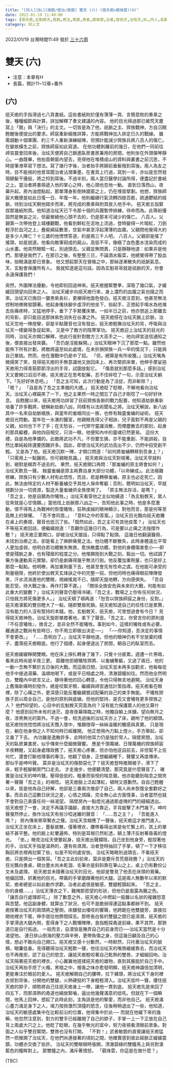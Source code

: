 ```yaml
---
title: "[同人][BL][挹藐/癒治/癒藐] 雙天 (六) (挹天癒x藐烽雲)(H)"
date: 2022-01-19 11:49:00
tags: [挹天癒,玄魁敇天,挹藐,癒治,癒藐,癒者,藐烽雲,治者,智玹天,治玹天,BL,同人,長篇]
category: 同人文
---
```


2022/01/19 台灣時間11:49 發於 [三十六雨](http://www.36rain.com/read.php?tid=150123&page=2#3113681)

# 雙天 (六)

- 注意：本章有H
- 長篇，預計11~12章+番外

<!--more-->

## (六)

挹天癒的手指滑過七八頁書紙。這些書紙附於僅有薄薄一頁、言簡意賅的奏章之後，種種細節與計算，詳加解釋了奏文建議的內容。
他的目光掃過那已被荒天塵寫上「閱」與「決行」的主文。一切皆是為了他，祇脈之主、猂族戰神，方自沉眠甦醒後便提出的要求。師宸重新細推詳算，方能將戰神加入排定已久的戰線。
雖需調動十個軍團、約三千人重新演練結陣，但預計能減少猂族兵將八百人的傷亡。在變故橫生之前，猂族師宸如此寫道。
在他功體剝離前的幾日，在他們一同前往禘宮晨會回來後，治玹天便將自己鎖進臥房書房兼用的房間，他則坐在外頭彈琴靜心。一曲既畢，他抬首朝窗內望去，見得他在堆積成山的資料與叢書之前沉思，不時提筆潦草寫下想法。寫了幾行字後，治者抬手將額前垂髮撥到耳後。兩人為友之時，目不能視的他曾耳聞治者沾潤筆墨，在書頁上行過，寫到一半，亦似是忽然發現額髮干擾般，將之捋到耳後。不過半刻，兩人當日醫學討論所得，便盡記於書紙之上。當治者將書冊遞入他的掌心之時，他心頭也忽地一動。
直到日落西山，夜幕升起，房內油燈點起，那單薄身影倒映牆窗之上，仍在埋首擘劃。他想，猂族師宸大概便是如此日復一日、年復一年。他則繼續行氣流轉四肢百骸，疏通鬱結的經脈，待到治玹天朝他踏步而來，將完成的奏章與附頁放入他手中。
挹天癒五指緊捏那幾紙附頁。他知道治玹天已下令那十個的兵團暫停排練，待命而為。此等紛擾固然是無妄之災，但最縈繞他心頭不去的，仍是那本可減少的傷亡。
八百人。父親第一次帶他登上城樓觀戰，他看到鮮紅在泥地上流過，登時變得一片暗紅，刀劍輕浮於血河之上，疊屍綿延數里，空氣中甚至浮起薄薄的血霧。父親問他覺得大約是多少人陣亡？十三歲的他愣愣答道，約是兩三千人吧。
八百人。父親卻是搖了搖頭，如是說道。他看向敵軍砌成的屍山，高低不平，像極了血色墨水渲染而成的山水畫。他突然眼眶一紅，別過頭去。父親並無問責，只是靜靜地道：如果非是他們，那便是我們了。在那日之後，有整整三日，不論酒水飯菜，他總覺得帶了股血味，抬眼滿是那日景象。
他又想起那天在營帳之中，那絲逐漸散失的祇脈氣息。
天、玄魁會保護所有人。
我就知道是這句話，因為玄魁哥哥就是祇脈的天，你會永遠保護我們！


突然，外圍陣法擾動，令他即刻回過神來。挹天癒握緊雙拳，深吸了幾口氣，才緩緩回頭望向回來之人。
治玹天緩步向挹天癒行來，身上濃烈的血腥之氣也隨之而來。治玹天已換回一襲黑紫長衫，更襯得他面色發白。挹天癒注意到，他甚至無法控制地微微發顫著。他起身攙扶腳步虛浮的他坐下，抬起手，正想起手鳴水為他滌去些痛疼時，又猛地停手，垂下了手緊攫床單。一如半日之前，他亦想追上那離去的背影，卻只能目送那抹紫色消失在谷瀑之外。
挹天癒搭在治玹天腕上診脈，治玹天忽地一陣痙攣，卻是半點聲音也沒有發出，挹天癒輕撫治玹天的背，呼吸與治玹天一樣變得急促起來。
又是中了敵方的陰寒掌功。
挹天癒迎上治玹天的目光的同時，治玹天亦開口解釋，他此行是針對敵方三大高手之一，他向禘宮送信通知之後，便直接出發突襲。
「吾仍是沒能躲開。」治玹天眼神下沉了那麼一點。雖然他能佈下所有計劃，將敵將逼至如此處境，在未折損猂族一兵一卒的情況下，只能與自己單挑。然而，他在激戰中仍是中了招。
「但，總算是有所收獲。」治玹天嘴角微揚笑了笑，見得挹天癒的手無意識地又放回床上、再次緊抓床單，他伸手摩娑挹天癒用力得青筋節節浮出的手背，試圖放鬆它。
「傷患就別那麼多話。」感到治玹天又要開口滔滔不絕，挹天癒正在思考配藥，忍不住碎唸了一句，示意治玹天躺下。「先好好休息吧。」
「吾之主可知，此次行動是為了活捉，而非斬除？」
「嗯？」
「自是為了吾之主準備的大禮。」
挹天癒眨了眨眼，不解地看向治玹天。治玹天心裡竊笑了一下，他之主果然一時之間忘了自己才剛唸了一句好好休息。
自甦醒以來，挹天癒用功詳習了目前猂族各脈的戰力配置，他知道劫脈重新培養了許多戰將，號稱新劫脈八凶，同樣有以法術聞名之將。治玹天解說，新八凶其中一名來自劫脈蛾族，與當年的蚩蛾同出一族，也修有蝕靈蚩蛹的祕術。
挹天癒目光閃動。當年在一水澈的醫室，他親眼見得父子相訣，兒子面對不再是父親的父親，如何也下不了手；在天愁谷，一代猂守靈識消散，而煙塵散去的那刻，起身的那具軀體，與他四目相交，只消一眼，他便知內中的靈魂已然更易。
這份大禮，自是為他準備的。此敵將武功不凡，不但要生擒，亦不能重創、不能誤殺，自然比單純殺除還要困難許多。因此，即使治玹天的武功高出不少，仍然中招受創不輕。
又是為了他。挹天癒沉默一陣，才開口問道：「如何將蚩蛹轉移到吾身上？」
「只需用上一點醫術。你可親眼見識。」
挹天癒與治玹天對視著。治玹天早就料到，絕對是糊弄不過去的。
果然，挹天癒開口再問：「那蚩蛹的原主將會如何？」
治玹天歎息一聲。
蝕靈蚩蛹是原主耗費自身大部分功體，「以命練成」。此法極難修練，猂族只有少數人材有此悟性，而且，若是轉移蚩蛹，原主也必定死亡。因此，無法由特定的人材不斷養蛹交予其他人保命奪軀；否則，聰明如治玹天，早就規劃分派一切資源，製造大量蚩蛹供全族使用了。
「原主無法存活，是嗎？」
「吾之主，他是自願為你犧牲。」治玹天看穿他之主似地續道：「為玄魁敇天，眾人從來就是心甘情願。」當他找上劫脈那八凶之一，告知他此事之時，他是多麼激動，恨不得馬上為戰神的恢復犧牲，狂熱虔誠的眼神顯示，對他而言，那是何等至高無上的榮耀。
「吾不會同意。」
「意料之中的答案。」治玹天目光飄向挹天癒攤在桌上的奏摺，聲音也低沉了些。「既然如此，吾之主可有其他良策？」
治玹天也不等挹天癒回話，便繼續說道：「吾觀你這幾日行為，可是要以止痛之法強撐作戰？」
挹天癒正要開口，卻被治玹天搶話，只得點了點頭。
這幾日他翻遍醫冊，未找到治療之法，卻是看上了麻醉痛覺之法。他功體不斷散失，此時身體遠比平常人更加虛弱，他明白若功體散失無救，愈快散盡功體，對他的身體傷害愈小──即使是殘脈之身，也有殘廢的程度之分。他惟願拖到大戰之刻，豁出一切。他試調了藥方後運動真元實驗，卻仍是劇痛得幾乎無法行劍。他反覆加重劑量，也只是好上那麼一點點。他明暸，再加重劑量下去，他甚至會先有性命之虞。在他能可承受的劑量極限，他終於使出敇天玄烽訣之中的完整一招，但他同時也痛得眼前陣陣發黑，汗水流淌進他的雙眼，視線搖晃不已，隨即天旋地轉，方向感俱失。
「吾自能忍受。待大戰之後，再作打算不遲。」
「關係全族安危與未來的大戰，何能有如此重大的變數？」治玹天的聲音仍壓得冷硬。「吾之主，戰場之上你有任何狀況，只怕我方將死傷更多人。」
治玹天頓了頓再道：「恕吾以猂族師宸之身份，反對。」
挹天癒湛藍的雙目瞪大了一點，隨即雙眉死鎖。挹天癒知道自己的任性已是累贅，沒有能力的人沒有堅持的本錢。他，玄魁敇天，挹天癒，可曾想過會有今日？
見得挹天癒神色，治玹天旋即單膝著地，柔下了聲音。「吾之主，你曾言你的原則是『不任意犧牲』，換言之，並非全然不能犧牲。事到如今，這樣的犧牲或有必要。離通道之戰尚有些時日，你不用立即做出決定──」
「──你知道，吾決定的事情不會更改。」
「……吾明白了。」治玹天平靜地道。但他的眼神仍有不甘放棄的樣子，盡落挹天癒眼底。他行了個禮，起身便退出了房間，朝自己的臥室而去。


挹天癒緩緩睜開雙眼。他在床上掙扎轉身了幾下，只覺十分疲累。週遭一片黑暗，看來此時尚是半夜三更。
距離他拒絕犧牲猂將、以蚩蛹奪軀，又過了兩日，他的一動一念無不繫於五日後的大戰。而這兩日間，治玹天並未再多加勸言，他每每從他手中接過湯藥、溫順地喝下，或是平日相處之時，清澈碧瞳如往。然而他全然明白，雙瞳內中欲言又止，靜待著他的回心轉意，令他只得無言地避開。
治玹天身上舊傷新痛時刻發作，總是咬緊牙關，繼續與禘宮通信計策指導。挹天癒看在眼裡，除了心痛之外，更深感只能反覆繼續嘗試配藥的自己的束手無能。
不犧牲猂族子民以周全自己，是他的原則與底線。但他的堅持，是否又會犧牲更多猂族之人？
他們仰望的，心目中的玄魁敇天究竟為何？沒有能力保護眾人的他又算什麼？
他感到前所未有的迷茫。是夜夜幕降臨之時，他獨自躺上床舖，望向無月之夜，漆黑無光的窗外。不過一會，梳洗過後的治玹天亦上了床，親吻了他的額頭。挹天癒恍恍惚惚將治玹天攬入懷中，惟願借得一絲絲溫暖的觸感與真實。
只是現在，躺在他身側之人不知何時已經離開。
他正想用內力點上燈火，手方舉起，卻又垂了下去。
內功雖是逸散許多，此時的他耳力仍是強於常人。隔壁房間，治玹天的臥房兼書房，似乎傳來什麼細微聲響。
應是千頭萬緒、日理萬機的猂族師宸半夜轉醒，又起身處理政務了。挹天癒心疼著，但亦怕他逕自前去，非但幫不上任何忙，還會打斷他理事的專注。他翻了個身，正想繼續睡下，聲響又再度傳來。
那似乎是呻吟聲。
莫非是治玹天的傷勢惡化了？挹天癒登時推開被子，滑下了床，輕手輕腳朝房門口走去。
才走幾步，他便聽清楚，那究竟是什麼聲音了。
確實是治玹天的呻吟聲。壓得低低的，粗重而愉悅的喘息聲。他亦能聽到喘息之間夾著一聲聲「吾之主」的喃唸。
挹天癒臉上泛起薄紅，頓時又感歉然。自自己甦醒以來，皆是他為自己紓解，他卻是三番兩次推卻了自己，兩人尚未恢復全套歡好之事。而且自己這數日狀況之差，心情之煩躁，完全無心此方面情事，治者當然也就不會對自己表露任何一絲渴望。
隔壁房內一點燈光通過那虛掩的門的縫細透出。
挹天癒想了一會，決定不再躡手躡腳，直接大方靠近，手背敲擊了木門幾下。呻吟聲戛然停止，換作治玹天有些沙啞迷離的聲音：
「……吾之主？」
「吾能進入嗎？」
房內傳來窸窣繫衣之聲。治玹天含糊應了一聲後，挹天癒這才推門進入。
治玹天正坐在床上，墨髮披散，僅著裡衣，腰帶看得出來是匆忙繫上的，其上的單結不甚平整。他的臉上紅暈遍佈、特別是耳根已然紅透，額上薄汗反射著昏黃的燈光。
「坐。」眼見治玹天便要起身，挹天癒出聲攔阻，自己坐到他身旁，輕捏著他的手。治玹天手指是溫熱的，還有些濕潤。治者登時抽回了手掌，頓了一下才移往胸前將衣襟再拉緊了些，似是不知何處安放。
治玹天略略別過頭去，不看挹天癒，只是擠出一個笑容。「吾之主此刻前來，莫非是要斥吾荒廢政務？」治玹天的目光飄向書桌，硯台墨水尚未乾涸、毛筆亦是斜斜靠在筆山之上，桌上仍有數份公文未及處理。
挹天癒並未隨著治玹天的目光，他卻是瞥見了他丟在床頭的膏藥。他偏回頭，抓著他的目光，帶繭的手掌磨蹭著他的大腿。這是兩人無數年以來的默契，癒者總是以如此動作求歡。治者此處很是敏感，雙腿輕顫起來。
「吾之主，你的身體……」治玹天薄衣之下，難掩那慾望的形狀，但他仍是面露為難之色。「讓吾自行處理即可。」
除了歉意之外，挹天癒心中燃起一股難以名狀的複雜怒意與苦楚。他這副身體，就算出了狀況，也可不是脆弱得連這點事都辦不到。
挹天癒按著治玹天的肩頭將之壓倒，床舖發出嗄吱的響聲，他跨跪在他雙腿旁，直接拉開他裡衣下擺，伸手就往他胯間探去。那修長白皙的雙腿之間已是濕潤，挹天癒的手掌滑過大腿內側，惹得身下之人戰憟陣陣，食指輕探甬道前緣，果不其然，那狹道已是自行拓過。
一般而言，自瀆皆是撫弄自己的前身而已──治玹天當然是十分渴望他。
連日排山倒海的壓力與辛勞，更帶負傷之身，但這幾日顧及自己的心情，想必不敢向自己開口。挹天癒又感十分歉然，一時默然，只托著治玹天的臉頰，眼簾低垂。見得聽得治玹天輕歎一聲，他往治玹天的嘴唇緩緩靠去，而治玹天也不再推拒，認了自己的慾念，讓挹天癒輕咬著自己乾熱的雙唇，才細細回吻。治玹天隔著挹天癒的裡衣，小心翼翼地搓揉挹天癒的雄物，直到其脹挺於自己手中。
治玹天再抬手熄了火燭，黑暗之中，檀香之味亦愈發明顯，挹天癒神識倍加清明，更能專注於眼前的愛人。
挹天癒解開自己的腰帶，拉下褲頭，將治玹天下身的裡衣掠到背後，分開他的雙腿，火熱硬挺的下身輕輕滑入。治玹天低吟一聲，摟住挹天癒的脖子，順勢將自己往挹天癒身上一帶，讓他一貫到底。
挹天癒先是來回了四五下，而那濕熱的甬道也縮放緊嚙，逼出他幾聲滿意的低吼。但就在下一個瞬間，他馬上回神，想起了此時此刻，主角該是他的摰愛，而非他自己。
挹天癒滿心盡力滿足身下之人，竭力按捺激烈頂撞的慾念，往後稍稍退出了一些，他知道，治玹天的敏感處集中在比較前沿的位置，他得集中於此──
而就在他緩下來的幾瞬，他忽然注意到，對方的雙手已經離開了自己的脖子，手掌一上一下正放在自己背上兩處大穴之上。他眨了眨眼，在幾乎無光的室中，努力夜視看清眼前景象。對面之人似乎雙目緊閉，雙唇也沒有打開。
「不對！」武者敏銳的直覺讓挹天癒猛然一把推開了治玹天，在他們尚連接著的頃刻之間，他確實感到彼此經脈正緩緩震顫，功體亦交換了些許。
治玹天的雙眼頓時張開，清澈碧綠的雙瞳馬上與另對湛藍色的瞳眸對上。
那雙瞳之內，滿斥著憤怒。
「藐烽雲，你這是在做什麼？」

(TBC)
